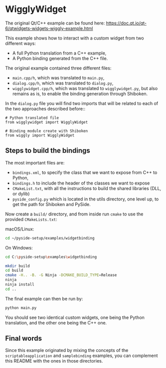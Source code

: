 # WigglyWidget

The original Qt/C++ example can be found here:
https://doc.qt.io/qt-6/qtwidgets-widgets-wiggly-example.html

This example shows how to interact with a custom widget from two
different ways:

 * A full Python translation from a C++ example,
 * A Python binding generated from the C++ file.


The original example contained three different files:
 * `main.cpp/h`, which was translated to `main.py`,
 * `dialog.cpp/h`, which was translated to `dialog.py`,
 * `wigglywidget.cpp/h`, which was translated to `wigglywidget.py`,
   but also remains as is, to enable the binding generation through
   Shiboken.

In the `dialog.py` file you will find two imports that will be related
to each of the two approaches described before::


    # Python translated file
    from wigglywidget import WigglyWidget

    # Binding module create with Shiboken
    from wiggly import WigglyWidget


## Steps to build the bindings

The most important files are:
 * `bindings.xml`, to specify the class that we want to expose from C++
   to Python,
 * `bindings.h` to include the header of the classes we want to expose
 * `CMakeList.txt`, with all the instructions to build the shared libraries
   (DLL, or dylib)
 * `pyside_config.py` which is located in the utils directory, one level
   up, to get the path for Shiboken and PySide.

Now create a `build/` directory, and from inside run `cmake` to use
the provided `CMakeLists.txt`:

macOS/Linux:
```bash
cd ~/pyside-setup/examples/widgetbinding
```

On Windows:
```bash
cd C:\pyside-setup\examples\widgetbinding
```

```bash
mkdir build
cd build
cmake -H.. -B. -G Ninja -DCMAKE_BUILD_TYPE=Release
ninja
ninja install
cd ..
```

The final example can then be run by:
```bash
python main.py
```

You should see two identical custom widgets, one being the
Python translation, and the other one being the C++ one.

## Final words

Since this example originated by mixing the concepts of the `scriptableapplication`
and `samplebinding` examples, you can complement this README with the ones in
those directories.
